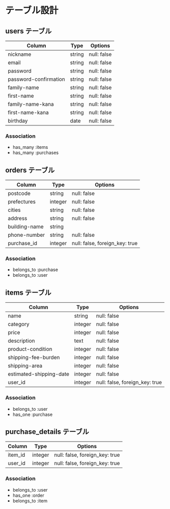 # テーブル設計

## users テーブル

| Column                | Type   | Options     |
| --------------------- | ------ | ----------- |
| nickname              | string | null: false |
| email                 | string | null: false |
| password              | string | null: false |
| password-confirmation | string | null: false |
| family-name           | string | null: false |
| first-name            | string | null: false |
| family-name-kana      | string | null: false |
| first-name-kana       | string | null: false |
| birthday              | date   | null: false |

### Association

- has_many :items
- has_many :purchases

## orders テーブル

| Column              | Type     | Options                        |
| --------------------| -------  | ------------------------------ |
| postcode            | string   | null: false                    |
| prefectures         | integer  | null: false                    |
| cities              | string   | null: false                    |
| address             | string   | null: false                    |
| building-name       | string   |                                |
| phone-number        | string   | null: false                    |
| purchase_id         | integer  | null: false, foreign_key: true |

### Association

- belongs_to :purchase
- belongs_to :user

## items テーブル

| Column                  | Type     | Options                       |
| ------------------------| ------   | ----------------------------- |
| name                    | string   | null: false                   |
| category                | integer  | null: false                   |
| price                   | integer  | null: false                   |
| description             | text     | null: false                   |
| product-condition       | integer  | null: false                   |
| shipping-fee-burden     | integer  | null: false                   |
| shipping-area           | integer  | null: false                   |
| estimated-shipping-date | integer  | null: false                   |
| user_id                 | integer  | null: false, foreign_key: true|

### Association

- belongs_to :user
- has_one :purchase

## purchase_details テーブル

| Column              | Type     | Options                       |
| ------------------- | -------- | ------------------------------|
| item_id             | integer  | null: false, foreign_key: true|
| user_id             | integer  | null: false, foreign_key: true|

### Association

- belongs_to :user
- has_one :order
- belongs_to :item